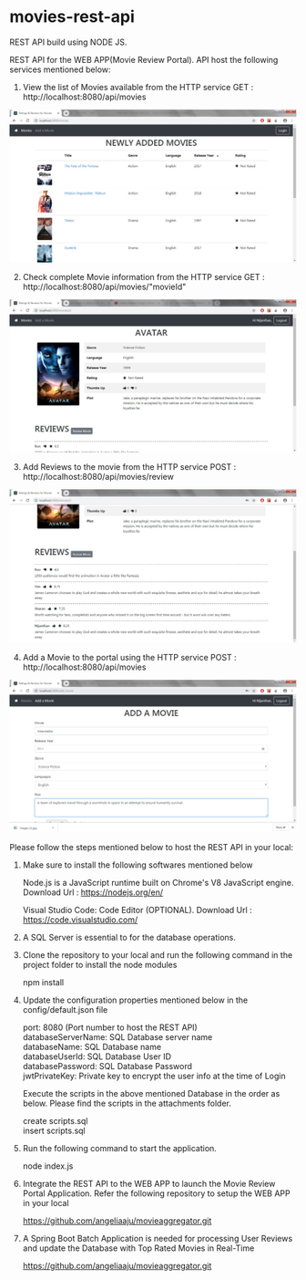 # movies-rest-api
REST API build using NODE JS.

REST API for the WEB APP(Movie Review Portal). API host the following services mentioned below:

1. View the list of Movies available from the HTTP service GET : http://localhost:8080/api/movies

![](/attachments/screenshots/Movies.jpg)

2. Check complete Movie information from the HTTP service GET : http://localhost:8080/api/movies/"movieId"

![](/attachments/screenshots/MovieInfo.jpg)

3. Add Reviews to the movie from the HTTP service POST :  http://localhost:8080/api/movies/review

![](/attachments/screenshots/CheckReviews.jpg)

4. Add a Movie to the portal using the HTTP service POST : http://localhost:8080/api/movies

![](/attachments/screenshots/AddMovie.jpg)

Please follow the steps mentioned below to host the REST API in your local:

1. Make sure to install the following softwares mentioned below

    Node.js is a JavaScript runtime built on Chrome's V8 JavaScript engine.
    Download Url : https://nodejs.org/en/
    
    Visual Studio Code: Code Editor (OPTIONAL).
    Download Url : https://code.visualstudio.com/
	
2. A SQL Server is essential to for the database operations. 

3. Clone the repository to your local and run the following command in the project folder to install the node modules

     npm install

4. Update the configuration properties mentioned below in the config/default.json file

    port: 8080 (Port number to host the REST API)<br/>
    databaseServerName: SQL Database server name<br/>
    databaseName: SQL Database name<br/>
    databaseUserId: SQL Database User ID<br/>
    databasePassword: SQL Database Password<br/>
    jwtPrivateKey: Private key to encrypt the user info at the time of Login<br/>
    
    Execute the scripts in the above mentioned Database in the order as below. Please find the scripts in the attachments folder.

	create scripts.sql <br/>
	insert scripts.sql
  
5. Run the following command to start the application.

     node index.js
	 
6. Integrate the REST API to the WEB APP to launch the Movie Review Portal Application. Refer the following repository to setup the WEB APP in your local

      https://github.com/angeliaaju/movieaggregator.git
      
7. A Spring Boot Batch Application is needed for processing User Reviews and update the Database with Top Rated Movies in Real-Time

      https://github.com/angeliaaju/movieaggregator.git
 
